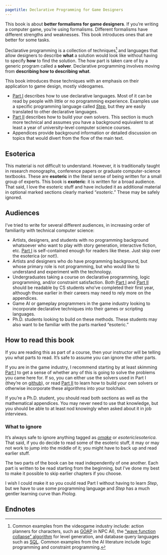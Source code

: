 ```yaml
---
pagetitle: Declarative Programming for Game Designers
---
```

This book is about **better formalisms for game designers**.  If you’re writing a computer game, you’re using formalisms.  Different formalisms have different strengths and weaknesses.  This book introduces ones that are better for some tasks.

Declarative programming is a collection of techniques[^1] and languages that allow designers to describe **what** a solution would look like without having to specify **how** to find the solution.  The how part is taken care of by a generic program called a **solver**.  Declarative programming involves moving from **describing how to describing what**.

This book introduces those techniques with an emphasis on their application to game design, mostly videogames.  
* [Part I](part_i) describes how to use declarative languages.  Most of it can be read by people with little or no programming experience.  Examples use a specific programming language called [*Step*](https://github.com/ianhorswill/Step), but they are easily translated to other declarative languages.   
* [Part II](part_ii) describes how to build your own solvers.  This section is much more technical and assumes you have a background equivalent to at least a year of university-level computer science courses.  
* Appendices provide background information or detailed discussion on topics that would divert from the flow of the main text.
## Esoterica
This material is not difficult to understand.  However, it is traditionally taught in research monographs, conference papers or graduate computer-science textbooks.  These are **esoteric** in the literal sense of being written for a small group of experts.  This book is **exoteric**: it is written for a broad audience.  That said, I love the esoteric stuff and have included it as additional material in optional marked sections clearly marked “*esoteric*.”  These may be safely ignored.
## Audiences
I’ve tried to write for several different audiences, in increasing order of familiarity with technical computer science:

* Artists, designers, and students with no programming background whatsoever who want to play with story generation, interactive fiction, etc.  [Part I](part_i) is self-contained enough for readers like these.  Just skip over the esoterica (or not!).
* Artists and designers who do have programming background, but whose primary role is not programming, but who would like to understand and experiment with the technology.
* Undergraduates taking a course on declarative programming, logic programming, and/or constraint satisfaction.  Both [Part I](part_i) and [Part II](part_ii) should be readable by CS students who’ve completed their first year, although those earlier in their careers may need to rely more on the appendices.
* Game AI or gameplay programmers in the game industry looking to incorporate declarative techniques into their games or scripting languages.
* Ph.D. students looking to build on these methods.  These students may also want to be familiar with the parts marked “esoteric.”
## How to read this book
If you are reading this as part of a course, then your instructor will be telling you what parts to read.  It’s safe to assume you can ignore the other parts.

If you are in the game industry, I recommend starting by at least skimming [Part I](part_i) to get a sense of whether any of this is going to solve the problems you came here for.  If so, you can either use the solvers used in Part I (they’re on [github](https://github.com/ianhorswill)), or read [Part II](part_ii) to learn how to build your own solvers or otherwise incorporate these algorithms into your toolchain.

If you’re a Ph.D. student, you should read both sections as well as the mathematical appendices.  You may never need to use that knowledge, but you should be able to at least nod knowingly when asked about it in job interviews.
### What to ignore
It’s always safe to ignore anything tagged as [*omake*](https://en.wikipedia.org/wiki/Omake) or *esoteric*/*esoterica*.  That said, if you do decide to read some of the esoteric stuff, it may or may not work to jump into the middle of it; you might have to back up and read earlier stuff. 

The two parts of the book can be read independently of one another.  Each part is written to be read starting from the beginning, but I’ve done my best to make it possible to skip earlier chapters if you choose.

I wish I could make it so you could read Part I without having to learn *Step*, but we have to use some programming language and *Step* has a much gentler learning curve than *Prolog*.
## Endnotes
[^1]:  Common examples from the videogame industry include: action planners for characters, such as [GOAP](https://www.gamedeveloper.com/design/building-the-ai-of-f-e-a-r-with-goal-oriented-action-planning) in NPC AI), the [“wave function collapse” algorithm](https://en.wikipedia.org/wiki/Model_synthesis) for level generation, and database query languages such as [SQL](https://en.wikipedia.org/wiki/SQL).  Common examples from the AI literature include logic programming and constraint programming.
